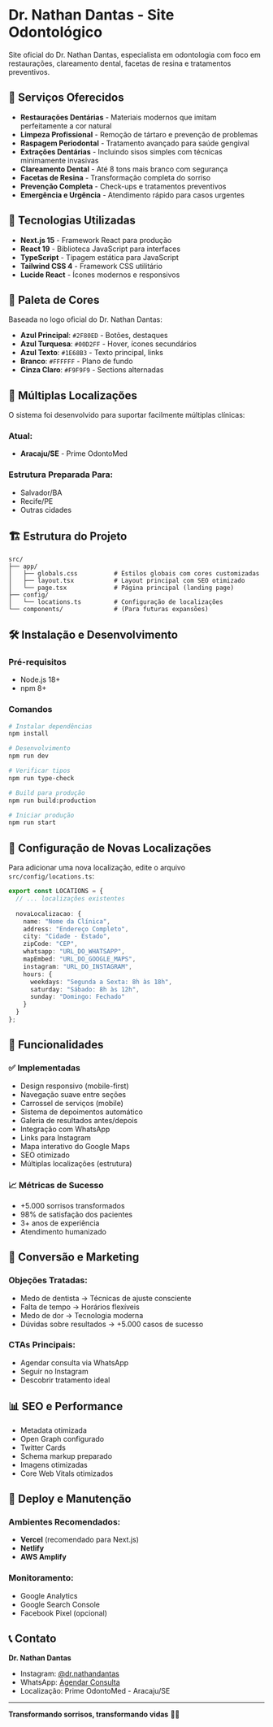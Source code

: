 # Dr. Nathan Dantas - Site Odontológico

Site oficial do Dr. Nathan Dantas, especialista em odontologia com foco em restaurações, clareamento dental, facetas de resina e tratamentos preventivos.

## 🦷 Serviços Oferecidos

- **Restaurações Dentárias** - Materiais modernos que imitam perfeitamente a cor natural
- **Limpeza Profissional** - Remoção de tártaro e prevenção de problemas
- **Raspagem Periodontal** - Tratamento avançado para saúde gengival
- **Extrações Dentárias** - Incluindo sisos simples com técnicas minimamente invasivas
- **Clareamento Dental** - Até 8 tons mais branco com segurança
- **Facetas de Resina** - Transformação completa do sorriso
- **Prevenção Completa** - Check-ups e tratamentos preventivos
- **Emergência e Urgência** - Atendimento rápido para casos urgentes

## 🚀 Tecnologias Utilizadas

- **Next.js 15** - Framework React para produção
- **React 19** - Biblioteca JavaScript para interfaces
- **TypeScript** - Tipagem estática para JavaScript
- **Tailwind CSS 4** - Framework CSS utilitário
- **Lucide React** - Ícones modernos e responsivos

## 🎨 Paleta de Cores

Baseada no logo oficial do Dr. Nathan Dantas:

- **Azul Principal**: `#2F80ED` - Botões, destaques
- **Azul Turquesa**: `#00D2FF` - Hover, ícones secundários  
- **Azul Texto**: `#1E68B3` - Texto principal, links
- **Branco**: `#FFFFFF` - Plano de fundo
- **Cinza Claro**: `#F9F9F9` - Sections alternadas

## 📍 Múltiplas Localizações

O sistema foi desenvolvido para suportar facilmente múltiplas clínicas:

### Atual:
- **Aracaju/SE** - Prime OdontoMed

### Estrutura Preparada Para:
- Salvador/BA
- Recife/PE
- Outras cidades

## 🏗️ Estrutura do Projeto

```
src/
├── app/
│   ├── globals.css          # Estilos globais com cores customizadas
│   ├── layout.tsx           # Layout principal com SEO otimizado
│   └── page.tsx             # Página principal (landing page)
├── config/
│   └── locations.ts         # Configuração de localizações
└── components/              # (Para futuras expansões)
```

## 🛠️ Instalação e Desenvolvimento

### Pré-requisitos
- Node.js 18+
- npm 8+

### Comandos

```bash
# Instalar dependências
npm install

# Desenvolvimento
npm run dev

# Verificar tipos
npm run type-check

# Build para produção
npm run build:production

# Iniciar produção
npm run start
```

## 🔧 Configuração de Novas Localizações

Para adicionar uma nova localização, edite o arquivo `src/config/locations.ts`:

```typescript
export const LOCATIONS = {
  // ... localizações existentes
  
  novaLocalizacao: {
    name: "Nome da Clínica",
    address: "Endereço Completo",
    city: "Cidade - Estado",
    zipCode: "CEP",
    whatsapp: "URL_DO_WHATSAPP",
    mapEmbed: "URL_DO_GOOGLE_MAPS",
    instagram: "URL_DO_INSTAGRAM",
    hours: {
      weekdays: "Segunda a Sexta: 8h às 18h",
      saturday: "Sábado: 8h às 12h", 
      sunday: "Domingo: Fechado"
    }
  }
};
```

## 📱 Funcionalidades

### ✅ Implementadas
- Design responsivo (mobile-first)
- Navegação suave entre seções
- Carrossel de serviços (mobile)
- Sistema de depoimentos automático
- Galeria de resultados antes/depois
- Integração com WhatsApp
- Links para Instagram
- Mapa interativo do Google Maps
- SEO otimizado
- Múltiplas localizações (estrutura)

### 📈 Métricas de Sucesso
- +5.000 sorrisos transformados
- 98% de satisfação dos pacientes
- 3+ anos de experiência
- Atendimento humanizado

## 🎯 Conversão e Marketing

### Objeções Tratadas:
- Medo de dentista → Técnicas de ajuste consciente
- Falta de tempo → Horários flexíveis
- Medo de dor → Tecnologia moderna
- Dúvidas sobre resultados → +5.000 casos de sucesso

### CTAs Principais:
- Agendar consulta via WhatsApp
- Seguir no Instagram
- Descobrir tratamento ideal

## 📊 SEO e Performance

- Metadata otimizada
- Open Graph configurado
- Twitter Cards
- Schema markup preparado
- Imagens otimizadas
- Core Web Vitals otimizados

## 🔄 Deploy e Manutenção

### Ambientes Recomendados:
- **Vercel** (recomendado para Next.js)
- **Netlify** 
- **AWS Amplify**

### Monitoramento:
- Google Analytics
- Google Search Console
- Facebook Pixel (opcional)

## 📞 Contato

**Dr. Nathan Dantas**
- Instagram: [@dr.nathandantas](https://www.instagram.com/dr.nathandantas/)
- WhatsApp: [Agendar Consulta](https://wa.me/message/BMPNVWC4QTNTM1)
- Localização: Prime OdontoMed - Aracaju/SE

---

**Transformando sorrisos, transformando vidas** 🦷✨